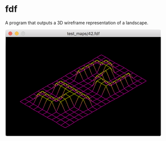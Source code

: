 # fdf
A program that outputs a 3D wireframe representation of a landscape.

![sample](/sample/42.png?raw=true)
